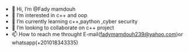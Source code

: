 - 👋 Hi, I’m @Fady mamdouh
- 👀 I’m interested in c++ and oop
- 🌱 I’m currently learning c++,paython ,cyber security
- 💞️ I’m looking to collaborate on c++ project
- 📫 How to reach me throught E-mail(fadymamdouh239@yahoo.com)or whatsapp(+201018343335)
<!---
Fadymam/Fadymam is a ✨ special ✨ repository because its `README.md` (this file) appears on your GitHub profile.
You can click the Preview link to take a look at your changes.
--->
